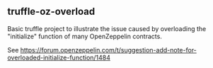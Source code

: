 ## truffle-oz-overload

Basic truffle project to illustrate the issue caused by overloading the "initialize" function of many OpenZeppelin contracts.

See https://forum.openzeppelin.com/t/suggestion-add-note-for-overloaded-initialize-function/1484
